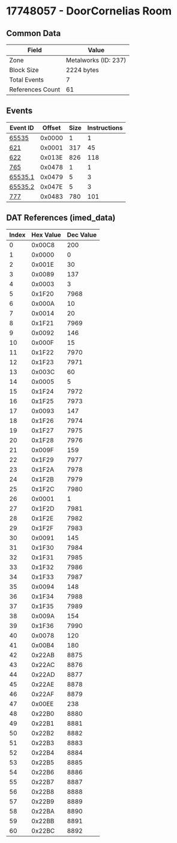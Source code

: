 # 17748057 - DoorCornelias Room

## Common Data

| Field            | Value                |
|------------------|----------------------|
| Zone             | Metalworks (ID: 237) |
| Block Size       | 2224 bytes           |
| Total Events     | 7                    |
| References Count | 61                   |

## Events

| Event ID                | Offset   |   Size |   Instructions |
|-------------------------|----------|--------|----------------|
| [65535](./65535.md)     | 0x0000   |      1 |              1 |
| [621](./621.md)         | 0x0001   |    317 |             45 |
| [622](./622.md)         | 0x013E   |    826 |            118 |
| [765](./765.md)         | 0x0478   |      1 |              1 |
| [65535.1](./65535.1.md) | 0x0479   |      5 |              3 |
| [65535.2](./65535.2.md) | 0x047E   |      5 |              3 |
| [777](./777.md)         | 0x0483   |    780 |            101 |

## DAT References (imed_data)

|   Index | Hex Value   |   Dec Value |
|---------|-------------|-------------|
|       0 | 0x00C8      |         200 |
|       1 | 0x0000      |           0 |
|       2 | 0x001E      |          30 |
|       3 | 0x0089      |         137 |
|       4 | 0x0003      |           3 |
|       5 | 0x1F20      |        7968 |
|       6 | 0x000A      |          10 |
|       7 | 0x0014      |          20 |
|       8 | 0x1F21      |        7969 |
|       9 | 0x0092      |         146 |
|      10 | 0x000F      |          15 |
|      11 | 0x1F22      |        7970 |
|      12 | 0x1F23      |        7971 |
|      13 | 0x003C      |          60 |
|      14 | 0x0005      |           5 |
|      15 | 0x1F24      |        7972 |
|      16 | 0x1F25      |        7973 |
|      17 | 0x0093      |         147 |
|      18 | 0x1F26      |        7974 |
|      19 | 0x1F27      |        7975 |
|      20 | 0x1F28      |        7976 |
|      21 | 0x009F      |         159 |
|      22 | 0x1F29      |        7977 |
|      23 | 0x1F2A      |        7978 |
|      24 | 0x1F2B      |        7979 |
|      25 | 0x1F2C      |        7980 |
|      26 | 0x0001      |           1 |
|      27 | 0x1F2D      |        7981 |
|      28 | 0x1F2E      |        7982 |
|      29 | 0x1F2F      |        7983 |
|      30 | 0x0091      |         145 |
|      31 | 0x1F30      |        7984 |
|      32 | 0x1F31      |        7985 |
|      33 | 0x1F32      |        7986 |
|      34 | 0x1F33      |        7987 |
|      35 | 0x0094      |         148 |
|      36 | 0x1F34      |        7988 |
|      37 | 0x1F35      |        7989 |
|      38 | 0x009A      |         154 |
|      39 | 0x1F36      |        7990 |
|      40 | 0x0078      |         120 |
|      41 | 0x00B4      |         180 |
|      42 | 0x22AB      |        8875 |
|      43 | 0x22AC      |        8876 |
|      44 | 0x22AD      |        8877 |
|      45 | 0x22AE      |        8878 |
|      46 | 0x22AF      |        8879 |
|      47 | 0x00EE      |         238 |
|      48 | 0x22B0      |        8880 |
|      49 | 0x22B1      |        8881 |
|      50 | 0x22B2      |        8882 |
|      51 | 0x22B3      |        8883 |
|      52 | 0x22B4      |        8884 |
|      53 | 0x22B5      |        8885 |
|      54 | 0x22B6      |        8886 |
|      55 | 0x22B7      |        8887 |
|      56 | 0x22B8      |        8888 |
|      57 | 0x22B9      |        8889 |
|      58 | 0x22BA      |        8890 |
|      59 | 0x22BB      |        8891 |
|      60 | 0x22BC      |        8892 |
